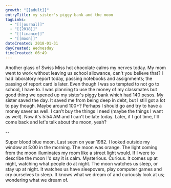 ```yaml
---
growth: "[[adult]]"
entryTitle: my sister's piggy bank and the moon
tagLinks:
  - "[[journal]]"
  - "[[2018]]"
  - "[[finance]]"
  - "[[moon]]"
dateCreated: 2018-01-31
dayCreated: Wednesday
timeCreated: 06:49
---
```

Another glass of Swiss Miss hot chocolate calms my nerves today. My mom went to work without leaving us school allowance, can't you believe that? I had laboratory report today, passing notebooks and assignments; the passing of report card is later. Even though I was so tempted to not go to school, I have to. I was planning to use the money of my classmates but good thing we opened up my sister's piggy bank which had 140 pesos. My sister saved the day. It saved me from being deep in debt, but I still got a lot to pay though. Maybe around 100+? Perhaps I should go and try to have a money saver as well. I can't buy the things I need (maybe the things I want as well). Now it's 5:54 AM and I can't be late today. Later, if I got time, I'll come back and let's talk about the moon, yeah?

--

Super blood blue moon. Last seen on year 1982. I looked outside my window at 5:00 in the morning. The moon was orange. The light coming from the moon illuminates my room like a street light would. If I were to describe the moon I'd say it is calm. Mysterious. Curious. It comes up at night, watching what people do at night. The moon watches us sleep, or stay up at night. It watches us have sleepovers, play computer games and cry ourselves to sleep. It knows what we dream of and curiously look at us; wondering what we dream of. 